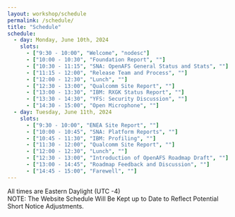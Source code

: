 ```yaml
---
layout: workshop/schedule
permalink: /schedule/
title: "Schedule"
schedule:
  - day: Monday, June 10th, 2024
    slots:
      - ["9:30 - 10:00", "Welcome", "nodesc"]
      - ["10:00 - 10:30", "Foundation Report", ""]
      - ["10:30 - 11:15", "SNA: OpenAFS General Status and Stats", ""]
      - ["11:15 - 12:00", "Release Team and Process", ""]
      - ["12:00 - 12:30", "Lunch", ""]
      - ["12:30 - 13:00", "Qualcomm Site Report", ""]
      - ["13:00 - 13:30", "IBM: RXGK Status Report", ""]
      - ["13:30 - 14:30", "YFS: Security Discussion", ""]
      - ["14:30 - 15:00", "Open Microphone", ""]
  - day: Tuesday, June 11th, 2024
    slots:
      - ["9:30 - 10:00", "ENEA Site Report", ""]
      - ["10:00 - 10:45", "SNA: Platform Reports", ""]
      - ["10:45 - 11:30", "IBM: Profiling", ""]
      - ["11:30 - 12:00", "Qualcomm Site Report", ""]
      - ["12:00 - 12:30", "Lunch", ""]
      - ["12:30 - 13:00", "Introduction of OpenAFS Roadmap Draft", ""]
      - ["13:00 - 14:45", "Roadmap Feedback and Discussion", ""]
      - ["14:45 - 15:00", "Farewell", ""]
---
```


All times are Eastern Daylight (UTC -4) <br/>
NOTE: The Website Schedule Will Be Kept up to Date to Reflect Potential Short Notice Adjustments. <br/>
